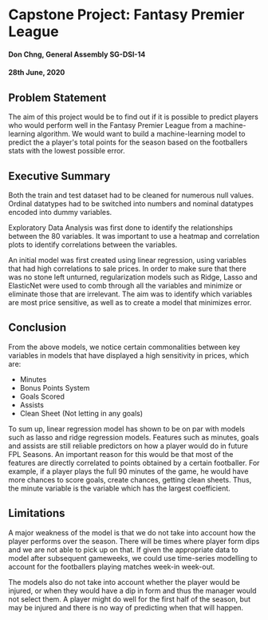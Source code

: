 # Capstone Project: Fantasy Premier League
#### Don Chng, General Assembly SG-DSI-14
#### 28th June, 2020

## Problem Statement

The aim of this project would be to find out if it is possible to predict players who would perform well in the Fantasy Premier League from a machine-learning algorithm. We would want to build a machine-learning model to predict the a player's total points for the season based on the footballers stats with the lowest possible error. 

## Executive Summary

Both the train and test dataset had to be cleaned for numerous null values. Ordinal datatypes had to be switched into numbers and nominal datatypes encoded into dummy variables. 

Exploratory Data Analysis was first done to identify the relationships between the 80 variables. It was important to use a heatmap and correlation plots to identify correlations between the variables. 

An initial model was first created using linear regression, using variables that had high correlations to sale prices. In order to make sure that there was no stone left unturned, regularization models such as Ridge, Lasso and ElasticNet were used to comb through all the variables and minimize or eliminate those that are irrelevant. The aim was to identify which variables are most price sensitive, as well as to create a model that minimizes error.

## Conclusion

From the above models, we notice certain commonalities between key variables in models that have displayed a high sensitivity in prices, which are:
- Minutes
- Bonus Points System
- Goals Scored 
- Assists 
- Clean Sheet (Not letting in any goals)

To sum up, linear regression model has shown to be on par with models such as lasso and ridge regression models. Features such as minutes, goals and assists are still reliable predictors on how a player would do in future FPL Seasons. An important reason for this would be that most of the features are directly correlated to points obtained by a certain footballer. For example, if a player plays the full 90 minutes of the game, he would have more chances to score goals, create chances, getting clean sheets. Thus, the minute variable is the variable which has the largest coefficient. 
 

## Limitations

A major weakness of the model is that we do not take into account how the player performs over the season. 
There will be times where player form dips and we are not able to pick up on that. 
If given the appropriate data to model after subsequent gameweeks, we could use time-series modelling to account for the footballers playing matches week-in week-out. 

The models also do not take into account whether the player would be injured, or when they would have a dip in form and thus the manager would not select them. A player might do well for the first half of the season, but may be injured and there is no way of predicting when that will happen. 